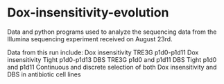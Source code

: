 # Dox-insensitivity-evolution
Data and python programs used to analyze the sequencing data from the Illumina sequencing experiment received on August 23rd.

Data from this run include:
Dox insensitivity TRE3G p1d0-p1d11
Dox insensitivity Tight p1d0-p1d13
DBS TRE3G p1d0 and p1d11
DBS Tight p1d0 and p1d11
Continuous and discrete selection of both Dox insensitivity and DBS in antibiotic cell lines
